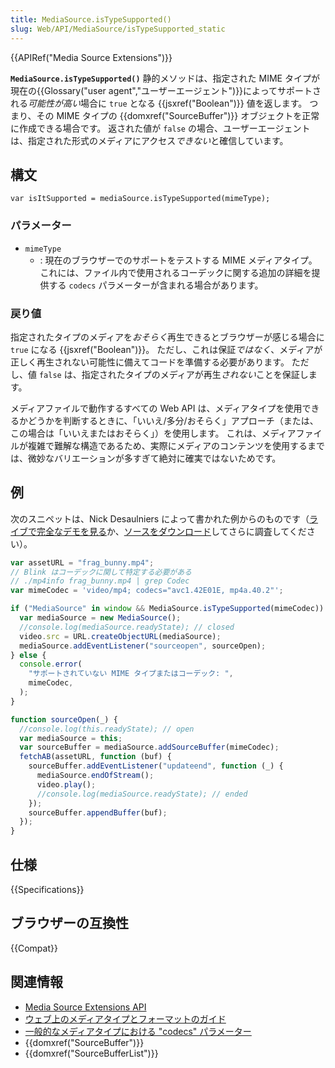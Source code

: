 ```yaml
---
title: MediaSource.isTypeSupported()
slug: Web/API/MediaSource/isTypeSupported_static
---
```


{{APIRef("Media Source Extensions")}}

**`MediaSource.isTypeSupported()`** 静的メソッドは、指定された MIME タイプが現在の{{Glossary("user agent","ユーザーエージェント")}}によってサポートされる*可能性が高い*場合に `true` となる {{jsxref("Boolean")}} 値を返します。 つまり、その MIME タイプの {{domxref("SourceBuffer")}} オブジェクトを正常に作成できる場合です。 返された値が `false` の場合、ユーザーエージェントは、指定された形式のメディアにアクセス*できない*と確信しています。

## 構文

```
var isItSupported = mediaSource.isTypeSupported(mimeType);
```

### パラメーター

- `mimeType`
  - : 現在のブラウザーでのサポートをテストする MIME メディアタイプ。 これには、ファイル内で使用されるコーデックに関する追加の詳細を提供する `codecs` パラメーターが含まれる場合があります。

### 戻り値

指定されたタイプのメディアを*おそらく*再生できるとブラウザーが感じる場合に `true` になる {{jsxref("Boolean")}}。 ただし、これは保証*ではなく*、メディアが正しく再生されない可能性に備えてコードを準備する必要があります。 ただし、値 `false` は、指定されたタイプのメディアが再生*されない*ことを保証します。

メディアファイルで動作するすべての Web API は、メディアタイプを使用できるかどうかを判断するときに、「いいえ/多分/おそらく」アプローチ（または、この場合は「いいえまたはおそらく」）を使用します。 これは、メディアファイルが複雑で難解な構造であるため、実際にメディアのコンテンツを使用するまでは、微妙なバリエーションが多すぎて絶対に確実ではないためです。

## 例

次のスニペットは、Nick Desaulniers によって書かれた例からのものです（[ライブで完全なデモを見る](http://nickdesaulniers.github.io/netfix/demo/bufferAll.html)か、[ソースをダウンロード](https://github.com/nickdesaulniers/netfix/blob/gh-pages/demo/bufferAll.html)してさらに調査してください）。

```js
var assetURL = "frag_bunny.mp4";
// Blink はコーデックに関して特定する必要がある
// ./mp4info frag_bunny.mp4 | grep Codec
var mimeCodec = 'video/mp4; codecs="avc1.42E01E, mp4a.40.2"';

if ("MediaSource" in window && MediaSource.isTypeSupported(mimeCodec)) {
  var mediaSource = new MediaSource();
  //console.log(mediaSource.readyState); // closed
  video.src = URL.createObjectURL(mediaSource);
  mediaSource.addEventListener("sourceopen", sourceOpen);
} else {
  console.error(
    "サポートされていない MIME タイプまたはコーデック: ",
    mimeCodec,
  );
}

function sourceOpen(_) {
  //console.log(this.readyState); // open
  var mediaSource = this;
  var sourceBuffer = mediaSource.addSourceBuffer(mimeCodec);
  fetchAB(assetURL, function (buf) {
    sourceBuffer.addEventListener("updateend", function (_) {
      mediaSource.endOfStream();
      video.play();
      //console.log(mediaSource.readyState); // ended
    });
    sourceBuffer.appendBuffer(buf);
  });
}
```

## 仕様

{{Specifications}}

## ブラウザーの互換性

{{Compat}}

## 関連情報

- [Media Source Extensions API](/ja/docs/Web/API/Media_Source_Extensions_API)
- [ウェブ上のメディアタイプとフォーマットのガイド](/ja/docs/Web/Media/Formats)
- [一般的なメディアタイプにおける "codecs" パラメーター](/ja/docs/Web/Media/Formats/codecs_parameter)
- {{domxref("SourceBuffer")}}
- {{domxref("SourceBufferList")}}

